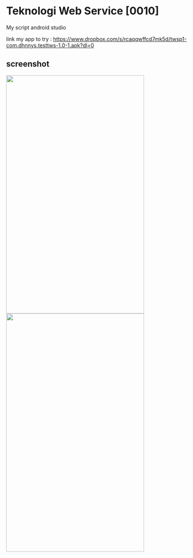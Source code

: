 # Teknologi Web Service [0010]
My script android studio

link my app to try : https://www.dropbox.com/s/rcaqqwffcd7mk5d/twsp1-com.dhnnys.testtws-1.0-1.apk?dl=0
## screenshot
<img src="https://github.com/SanShigatsu/twsp/blob/master/1.jpg" style="width:370px; height:640px;">


<img src="https://github.com/SanShigatsu/twsp/blob/master/2.jpg" style="width:370px; height:640px;">

